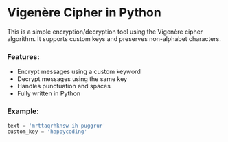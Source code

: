 # Vigenère Cipher in Python

This is a simple encryption/decryption tool using the Vigenère cipher algorithm. It supports custom keys and preserves non-alphabet characters.

### Features:
- Encrypt messages using a custom keyword
- Decrypt messages using the same key
- Handles punctuation and spaces
- Fully written in Python

### Example:
```python
text = 'mrttaqrhknsw ih puggrur'
custom_key = 'happycoding'
